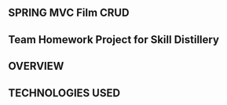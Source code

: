 ## SPRING MVC Film CRUD

## Team Homework Project for Skill Distillery

## OVERVIEW

## TECHNOLOGIES USED

## 
